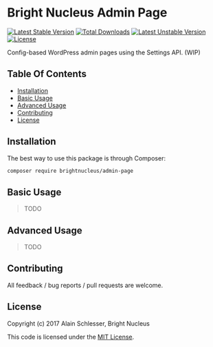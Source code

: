 # Bright Nucleus Admin Page

[![Latest Stable Version](https://img.shields.io/packagist/v/brightnucleus/admin-page.svg)](https://packagist.org/packages/brightnucleus/admin-page)
[![Total Downloads](https://img.shields.io/packagist/dt/brightnucleus/admin-page.svg)](https://packagist.org/packages/brightnucleus/admin-page)
[![Latest Unstable Version](https://img.shields.io/packagist/vpre/brightnucleus/admin-page.svg)](https://packagist.org/packages/brightnucleus/admin-page)
[![License](https://img.shields.io/packagist/l/brightnucleus/admin-page.svg)](https://packagist.org/packages/brightnucleus/admin-page)

Config-based WordPress admin pages using the Settings API. (WIP)

## Table Of Contents

* [Installation](#installation)
* [Basic Usage](#basic-usage)
* [Advanced Usage](#advanced-usage)
* [Contributing](#contributing)
* [License](#license)

## Installation

The best way to use this package is through Composer:

```BASH
composer require brightnucleus/admin-page
```

## Basic Usage

> TODO

## Advanced Usage

> TODO

## Contributing

All feedback / bug reports / pull requests are welcome.

## License

Copyright (c) 2017 Alain Schlesser, Bright Nucleus

This code is licensed under the [MIT License](LICENSE).
